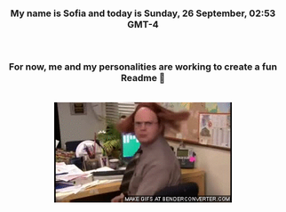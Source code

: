 


<div align="center">
<h3 >My name is Sofia and today is Sunday, 26 September, 02:53 GMT-4</h3><br>
<h3 >For now, me and my personalities are working to create a fun Readme 👋
</h3><br>
<img src='img/dwight.gif' alt='working...'/>
</div>
